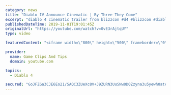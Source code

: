 ```yaml
---
category: news
title: "Diablo IV Announce Cinematic | By Three They Come"
excerpt: "diablo 4 cinematic trailer from blizzcon #d4 #blizzcon #diablo."
publishedDateTime: 2019-11-01T19:01:45Z
originalUrl: "https://youtube.com/watch?v=0vE3rAjtqUY"
type: video

featuredContent: "<iframe width=\"800\" height=\"500\" frameborder=\"0\" src=\"https://www.youtube.com/embed/0vE3rAjtqUY\" allow=\"accelerometer; autoplay; encrypted-media; gyroscope; picture-in-picture\" allowfullscreen></iframe>"

provider:
  name: Game Clips And Tips
  domain: youtube.com

topics:
  - Diablo 4

secured: "GoJFZGa3CJE6Eo21/SAQC3ZUeXc8V+J9ZURN3UuSNw0D0Zzyna3u5yewh0ateThgbyfAbk6Kw25fM65jdHevCQs8QZCNP9RnFh0R1ez8Htklr9Qitz1heDPntjf3IHYabo6Ygw+PUnwYRvOOOVuKRY94pPuiB+N1cbNJmpwji66TwhnlGbmYeS0j2jkudFMRJqSmuVlAV67rRJ5EMN14MbCU+S7vDZvywWQHKsBTWlQv3a9xBGObavZrFCtNYl+DdNW51h94locKBiQlPxLmJIFYGoKUGU2+DeOtjQ8fqL5csmK1S+TjT7w9QnaVqT1c74bDYVWkx6WUA5n072F4y0W/XTixgP0INl5cyOKRjJuBeviYpGWvsCebnlXxp1KAX22j7fXZuXz5aCM2cqn7tA==;AICKaHWFNisHa+fkd6ZjmA=="
---
```


